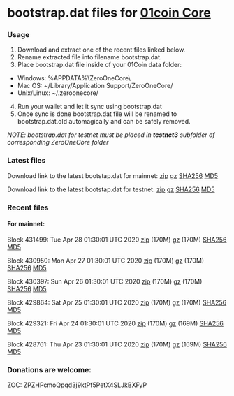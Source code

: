 # bootstrap.dat files for [01coin Core](https://01coin.io)

### Usage

1. Download and extract one of the recent files linked below.
2. Rename extracted file into filename bootstrap.dat.
3. Place bootstrap.dat file inside of your 01Coin data folder:
 - Windows: %APPDATA%\ZeroOneCore\
 - Mac OS: ~/Library/Application Support/ZeroOneCore/
 - Unix/Linux: ~/.zeroonecore/
4. Run your wallet and let it sync using bootstrap.dat
5. Once sync is done bootstrap.dat file will be renamed to bootstrap.dat.old automagically and can be safely removed.

_NOTE: bootstrap.dat for testnet must be placed in **testnet3** subfolder of corresponding ZeroOneCore folder_

### Latest files
Download link to the latest bootstap.dat for mainnet: [zip](https://files.01coin.io/mainnet/bootstrap.dat.zip) [gz](https://files.01coin.io/mainnet/bootstrap.dat.tar.gz) [SHA256](https://files.01coin.io/mainnet/sha256.txt) [MD5](https://files.01coin.io/mainnet/md5.txt)

Download link to the latest bootstap.dat for testnet: [zip](https://files.01coin.io/testnet/bootstrap.dat.zip) [gz](https://files.01coin.io/testnet/bootstrap.dat.tar.gz) [SHA256](https://files.01coin.io/testnet/sha256.txt) [MD5](https://files.01coin.io/testnet/md5.txt)

### Recent files

#### For mainnet:

Block 431499: Tue Apr 28 01:30:01 UTC 2020 [zip](https://files.01coin.io/mainnet/2020-04-28/bootstrap.dat.zip) (170M) [gz](https://files.01coin.io/mainnet/2020-04-28/bootstrap.dat.tar.gz) (170M) [SHA256](https://files.01coin.io/mainnet/2020-04-28/sha256.txt) [MD5](https://files.01coin.io/mainnet/2020-04-28/md5.txt)

Block 430950: Mon Apr 27 01:30:01 UTC 2020 [zip](https://files.01coin.io/mainnet/2020-04-27/bootstrap.dat.zip) (170M) [gz](https://files.01coin.io/mainnet/2020-04-27/bootstrap.dat.tar.gz) (170M) [SHA256](https://files.01coin.io/mainnet/2020-04-27/sha256.txt) [MD5](https://files.01coin.io/mainnet/2020-04-27/md5.txt)

Block 430397: Sun Apr 26 01:30:01 UTC 2020 [zip](https://files.01coin.io/mainnet/2020-04-26/bootstrap.dat.zip) (170M) [gz](https://files.01coin.io/mainnet/2020-04-26/bootstrap.dat.tar.gz) (170M) [SHA256](https://files.01coin.io/mainnet/2020-04-26/sha256.txt) [MD5](https://files.01coin.io/mainnet/2020-04-26/md5.txt)

Block 429864: Sat Apr 25 01:30:01 UTC 2020 [zip](https://files.01coin.io/mainnet/2020-04-25/bootstrap.dat.zip) (170M) [gz](https://files.01coin.io/mainnet/2020-04-25/bootstrap.dat.tar.gz) (170M) [SHA256](https://files.01coin.io/mainnet/2020-04-25/sha256.txt) [MD5](https://files.01coin.io/mainnet/2020-04-25/md5.txt)

Block 429321: Fri Apr 24 01:30:01 UTC 2020 [zip](https://files.01coin.io/mainnet/2020-04-24/bootstrap.dat.zip) (170M) [gz](https://files.01coin.io/mainnet/2020-04-24/bootstrap.dat.tar.gz) (169M) [SHA256](https://files.01coin.io/mainnet/2020-04-24/sha256.txt) [MD5](https://files.01coin.io/mainnet/2020-04-24/md5.txt)

Block 428761: Thu Apr 23 01:30:01 UTC 2020 [zip](https://files.01coin.io/mainnet/2020-04-23/bootstrap.dat.zip) (170M) [gz](https://files.01coin.io/mainnet/2020-04-23/bootstrap.dat.tar.gz) (169M) [SHA256](https://files.01coin.io/mainnet/2020-04-23/sha256.txt) [MD5](https://files.01coin.io/mainnet/2020-04-23/md5.txt)


### Donations are welcome:

ZOC: ZPZHPcmoQpqd3j9ktPf5PetX4SLJkBXFyP
